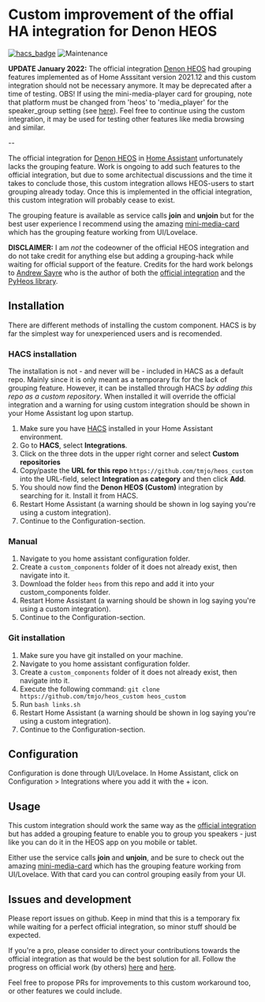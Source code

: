 # Custom improvement of the offial HA integration for Denon HEOS

[![hacs_badge](https://img.shields.io/badge/HACS-Custom-orange.svg)](https://github.com/hacs/integration) ![Maintenance](https://img.shields.io/maintenance/yes/2021.svg)

**UPDATE January 2022:** The official integration [Denon HEOS](https://www.home-assistant.io/integrations/heos/) had grouping features implemented as of Home Asssitant version 2021.12 and this custom integration should not be necessary anymore. It may be deprecated after a time of testing. OBS! If using the mini-media-player card for grouping, note that platform must be changed from 'heos' to 'media_player' for the speaker_group setting (see [here](https://community.home-assistant.io/t/heos-group-support/126501/105?u=tormagj)). Feel free to continue using the custom integration, it may be used for testing other features like media browsing and similar.

--

The official integration for [Denon HEOS](https://www.home-assistant.io/integrations/heos/) in [Home Assistant](https://www.home-assistant.io/) unfortunately lacks the grouping feature. Work is ongoing to add such features to the official integration, but due to some architectual discussions and the time it takes to conclude those, this custom integration allows HEOS-users to start grouping already today. Once this is implemented in the official integration, this custom integration will probably cease to exist.

The grouping feature is available as service calls **join** and **unjoin** but for the best user experience I recommend using the amazing [mini-media-card](https://github.com/kalkih/mini-media-player) which has the grouping feature working from UI/Lovelace.

**DISCLAIMER:** I am *not* the codeowner of the official HEOS integration and do not take credit for anything else but adding a grouping-hack while waiting for official support of the feature. Credits for the hard work belongs to [Andrew Sayre](https://github.com/andrewsayre) who is the author of both the [official integration](https://www.home-assistant.io/integrations/heos/) and the [PyHeos library](https://github.com/andrewsayre/pyheos).


## Installation

There are different methods of installing the custom component. HACS is by far the simplest way for unexperienced users and is recomended.

### HACS installation
The installation is not - and never will be - included in HACS as a default repo. Mainly since it is only meant as a temporary fix for the lack of grouping feature. However, it can be installed through HACS *by adding this repo as a custom repository*. When installed it will override the official integration and a warning for using custom integration should be shown in your Home Assistant log upon startup.

1. Make sure you have [HACS](https://hacs.xyz/) installed in your Home Assistant environment.
2. Go to **HACS**, select **Integrations**.
3. Click on the three dots in the upper right corner and select **Custom repositories**
4. Copy/paste the **URL for this repo** `https://github.com/tmjo/heos_custom` into the URL-field, select **Integration as category** and then click **Add**.
5. You should now find the **Denon HEOS (Custom)** integration by searching for it. Install it from HACS.
6. Restart Home Assistant (a warning should be shown in log saying you're using a custom integration).
7. Continue to the Configuration-section.


### Manual
1. Navigate to you home assistant configuration folder.
2. Create a `custom_components` folder of it does not already exist, then navigate into it.
3. Download the folder `heos` from this repo and add it into your custom_components folder.
4. Restart Home Assistant (a warning should be shown in log saying you're using a custom integration).
5. Continue to the Configuration-section.


### Git installation
1. Make sure you have git installed on your machine.
2. Navigate to you home assistant configuration folder.
3. Create a `custom_components` folder of it does not already exist, then navigate into it.
4. Execute the following command: `git clone https://github.com/tmjo/heos_custom heos_custom`
5. Run `bash links.sh`
6. Restart Home Assistant (a warning should be shown in log saying you're using a custom integration).
7. Continue to the Configuration-section.

## Configuration
Configuration is done through UI/Lovelace. In Home Assistant, click on Configuration > Integrations where you add it with the + icon.

## Usage
This custom integration should work the same way as the [official integration](https://www.home-assistant.io/integrations/heos/) but has added a grouping feature to enable you to group you speakers - just like you can do it in the HEOS app on you mobile or tablet.

Either use the service calls **join** and **unjoin**, and be sure to check out the amazing [mini-media-card](https://github.com/kalkih/mini-media-player) which has the grouping feature working from UI/Lovelace. With that card you can control grouping easily from your UI.

## Issues and development
Please report issues on github. Keep in mind that this is a temporary fix while waiting for a perfect official integration, so minor stuff should be expected.

If you're a pro, please consider to direct your contributions towards the official integration as that would be the best solution for all. Follow the progress on official work (by others) [here](https://github.com/home-assistant/architecture/issues/364) and [here](https://github.com/home-assistant/core/pull/32568).

Feel free to propose PRs for improvements to this custom workaround too, or other features we could include.
